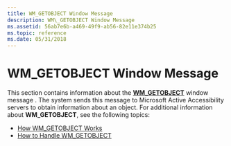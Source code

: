 ```yaml
---
title: WM_GETOBJECT Window Message
description: WM\_GETOBJECT Window Message
ms.assetid: 56ab7e6b-a469-49f9-ab56-82e11e374b25
ms.topic: reference
ms.date: 05/31/2018
---
```


# WM\_GETOBJECT Window Message

This section contains information about the [**WM\_GETOBJECT**](wm-getobject.md) window message . The system sends this message to Microsoft Active Accessibility servers to obtain information about an object. For additional information about **WM\_GETOBJECT**, see the following topics:

-   [How WM\_GETOBJECT Works](how-wm-getobject-works.md)
-   [How to Handle WM\_GETOBJECT](how-to-handle-wm-getobject.md)

 

 




